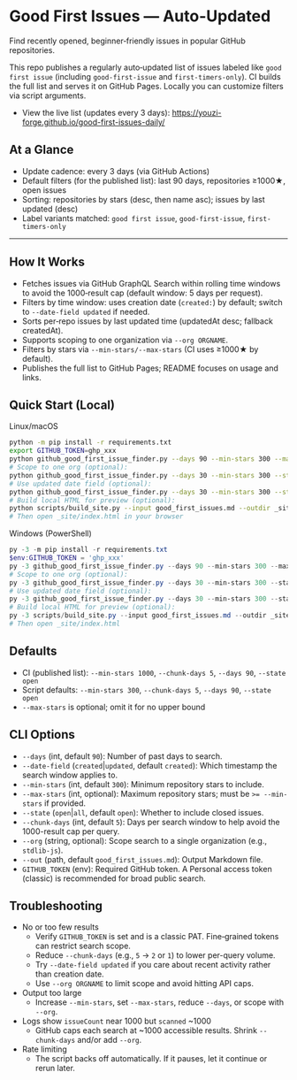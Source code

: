 # Good First Issues — Auto-Updated

Find recently opened, beginner‑friendly issues in popular GitHub repositories.

This repo publishes a regularly auto‑updated list of issues labeled like `good first issue` (including `good-first-issue` and `first-timers-only`). CI builds the full list and serves it on GitHub Pages. Locally you can customize filters via script arguments.

- View the live list (updates every 3 days):
  https://youzi-forge.github.io/good-first-issues-daily/

## At a Glance
- Update cadence: every 3 days (via GitHub Actions)
- Default filters (for the published list): last 90 days, repositories ≥1000★, open issues
- Sorting: repositories by stars (desc, then name asc); issues by last updated (desc)
- Label variants matched: `good first issue`, `good-first-issue`, `first-timers-only`

---

## How It Works
- Fetches issues via GitHub GraphQL Search within rolling time windows to avoid the 1000‑result cap (default window: 5 days per request).
- Filters by time window: uses creation date (`created:`) by default; switch to `--date-field updated` if needed.
- Sorts per‑repo issues by last updated time (updatedAt desc; fallback createdAt).
- Supports scoping to one organization via `--org ORGNAME`.
- Filters by stars via `--min-stars/--max-stars` (CI uses ≥1000★ by default).
- Publishes the full list to GitHub Pages; README focuses on usage and links.

## Quick Start (Local)

Linux/macOS
```bash
python -m pip install -r requirements.txt
export GITHUB_TOKEN=ghp_xxx
python github_good_first_issue_finder.py --days 90 --min-stars 300 --max-stars 2000 --state open --chunk-days 5 --out good_first_issues.md
# Scope to one org (optional):
python github_good_first_issue_finder.py --days 30 --min-stars 300 --state open --chunk-days 5 --org stdlib-js --out good_first_issues.md
# Use updated date field (optional):
python github_good_first_issue_finder.py --days 30 --min-stars 300 --state open --chunk-days 5 --date-field updated --out good_first_issues.md
# Build local HTML for preview (optional):
python scripts/build_site.py --input good_first_issues.md --outdir _site --title "Good First Issues"
# Then open _site/index.html in your browser
```

Windows (PowerShell)
```powershell
py -3 -m pip install -r requirements.txt
$env:GITHUB_TOKEN = 'ghp_xxx'
py -3 github_good_first_issue_finder.py --days 90 --min-stars 300 --max-stars 2000 --state open --chunk-days 5 --out good_first_issues.md
# Scope to one org (optional):
py -3 github_good_first_issue_finder.py --days 30 --min-stars 300 --state open --chunk-days 5 --org stdlib-js --out good_first_issues.md
# Use updated date field (optional):
py -3 github_good_first_issue_finder.py --days 30 --min-stars 300 --state open --chunk-days 5 --date-field updated --out good_first_issues.md
# Build local HTML for preview (optional):
py -3 scripts/build_site.py --input good_first_issues.md --outdir _site --title "Good First Issues"
# Then open _site/index.html
```

## Defaults
- CI (published list): `--min-stars 1000`, `--chunk-days 5`, `--days 90`, `--state open`
- Script defaults: `--min-stars 300`, `--chunk-days 5`, `--days 90`, `--state open`
- `--max-stars` is optional; omit it for no upper bound

## CLI Options

- `--days` (int, default `90`): Number of past days to search.
- `--date-field` (`created`|`updated`, default `created`): Which timestamp the search window applies to.
- `--min-stars` (int, default `300`): Minimum repository stars to include.
- `--max-stars` (int, optional): Maximum repository stars; must be `>= --min-stars` if provided.
- `--state` (`open`|`all`, default `open`): Whether to include closed issues.
- `--chunk-days` (int, default `5`): Days per search window to help avoid the 1000-result cap per query.
- `--org` (string, optional): Scope search to a single organization (e.g., `stdlib-js`).
- `--out` (path, default `good_first_issues.md`): Output Markdown file.
- `GITHUB_TOKEN` (env): Required GitHub token. A Personal access token (classic) is recommended for broad public search.

## Troubleshooting

- No or too few results
  - Verify `GITHUB_TOKEN` is set and is a classic PAT. Fine‑grained tokens can restrict search scope.
  - Reduce `--chunk-days` (e.g., `5` → `2` or `1`) to lower per-query volume.
  - Try `--date-field updated` if you care about recent activity rather than creation date.
  - Use `--org ORGNAME` to limit scope and avoid hitting API caps.
- Output too large
  - Increase `--min-stars`, set `--max-stars`, reduce `--days`, or scope with `--org`.
- Logs show `issueCount` near 1000 but `scanned` ~1000
  - GitHub caps each search at ~1000 accessible results. Shrink `--chunk-days` and/or add `--org`.
- Rate limiting
  - The script backs off automatically. If it pauses, let it continue or rerun later.
